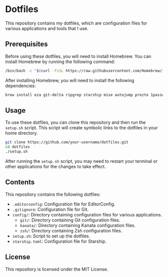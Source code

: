 # Dotfiles

This repository contains my dotfiles, which are configuration files for various applications and tools that I use.

## Prerequisites

Before using these dotfiles, you will need to install Homebrew. You can install Homebrew by running the following command:

```bash
/bin/bash -c "$(curl -fsSL https://raw.githubusercontent.com/Homebrew/install/HEAD/install.sh)"
```

After installing Homebrew, you will need to install the following dependencies:

```bash
brew install eza git-delta ripgrep starship mise autojump prezto 1password trunk
```

## Usage

To use these dotfiles, you can clone this repository and then run the `setup.sh` script. This script will create symbolic links to the dotfiles in your home directory.

```bash
git clone https://github.com/your-username/dotfiles.git
cd dotfiles
./setup.sh
```

After running the `setup.sh` script, you may need to restart your terminal or other applications for the changes to take effect.

## Contents

This repository contains the following dotfiles:

- `.editorconfig`: Configuration file for EditorConfig.
- `.gitignore`: Configuration file for Git.
- `config/`: Directory containing configuration files for various applications.
     - `git/`: Directory containing Git configuration files.
     - `kanata/`: Directory containing Kanata configuration files.
     - `zsh/`: Directory containing Zsh configuration files.
- `setup.sh`: Script to set up the dotfiles.
- `starship.toml`: Configuration file for Starship.

## License

This repository is licensed under the MIT License.
